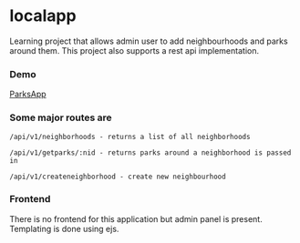 # localapp

Learning project that allows admin user to add neighbourhoods and parks around them. This project also supports a rest api implementation.

### Demo
[ParksApp](http://parksapp.herokuapp.com)

### Some major routes are 

    /api/v1/neighborhoods - returns a list of all neighborhoods

    /api/v1/getparks/:nid - returns parks around a neighborhood is passed in

    /api/v1/createneighborhood - create new neighbourhood

### Frontend

There is no frontend for this application but admin panel is present. Templating is done using ejs.